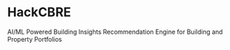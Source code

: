 # HackCBRE
AI/ML Powered Building Insights Recommendation Engine for Building and Property Portfolios
